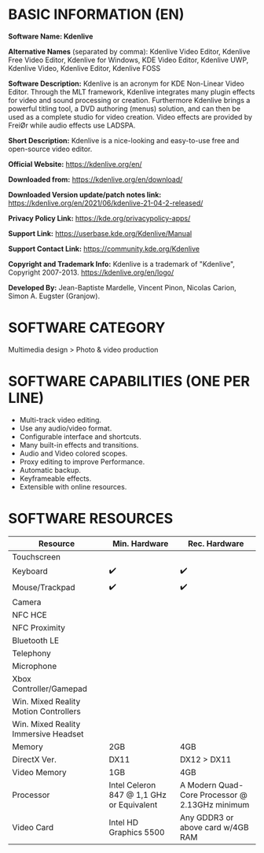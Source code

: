 BASIC INFORMATION (EN)
=======================================

<!-- THE VERY NAME OF THE APP -->
**Software Name: Kdenlive**

<!-- NAMES THAT THE SOFTWARE MAY BE CALLED, LIKE ABBREVIATIONS AND POSSIBLE TAGS -->
**Alternative Names** (separated by comma): Kdenlive Video Editor, Kdenlive Free Video Editor, Kdenlive for Windows, KDE Video Editor, Kdenlive UWP, Kdenlive Video, Kdenlive Editor, Kdenlive FOSS

<!-- THIS MUST BE AS CLOSE AS THE ORIGINAL WEBSITE STATES. MAY HAVE A FEW ADDITIONS -->
**Software Description:** Kdenlive is an acronym for KDE Non-Linear Video Editor. Through the MLT framework, Kdenlive integrates many plugin effects for video and sound processing or creation. Furthermore Kdenlive brings a powerful titling tool, a DVD authoring (menus) solution, and can then be used as a complete studio for video creation. Video effects are provided by FreiØr while audio effects use LADSPA.

<!-- A BRIEF DESCRIPTION OF THE SOFTWARE IN FEW WORDS -->
**Short Description:** Kdenlive is a nice-looking and easy-to-use free and open-source video editor.

<!-- THE OFFICIAL WEBSITE OR GITHUB REPOSITORY, BOTH WORK HERE -->
**Official Website:** https://kdenlive.org/en/

<!-- THE LINK TO THE SAFEST PLACE TO DOWNLOAD THE SOFTWARE -->
**Downloaded from:** https://kdenlive.org/en/download/

<!-- THE LINK TO THE PATCH NOTES OF THE VERSION YOU POINTED JUST ABOVE -->
**Downloaded Version update/patch notes link:** https://kdenlive.org/en/2021/06/kdenlive-21-04-2-released/

<!-- THIS ONE MAY BE HARD TO FIND, BUT USUALLY IF THERE'S A FILE ON A GIT REPOSITORY TALKING ABOUT LICENSES AND SUCH, THE POLICY MAY BE THERE TOO -->
**Privacy Policy Link:** https://kde.org/privacypolicy-apps/

<!-- A LINK WHERE THE USER CAN GET SOME HELP, MAY BE AN EMAIL OR A LINK TO A WIKI OR Q/A PAGE -->
**Support Link:** https://userbase.kde.org/Kdenlive/Manual

<!-- THIS MUST BE THE LINK TO GET IN TOUCH WITH SOMEONE, MAY BE A FORUM, AN EMAIL OR A CONTACT FORM -->
**Support Contact Link:** https://community.kde.org/Kdenlive

<!-- INFO ABOUT COPYRIGHT AND TRADEMARK, IF APPLICABLE -->
**Copyright and Trademark Info:** Kdenlive is a trademark of "Kdenlive", Copyright 2007-2013. https://kdenlive.org/en/logo/

<!-- NAME OF THE ORIGINAL DEVELOPERS, ORGANIZATION OR MAIN CONTRIBUTORS -->
**Developed By:** Jean-Baptiste Mardelle, Vincent Pinon, Nicolas Carion, Simon A. Eugster (Granjow).


SOFTWARE CATEGORY
=======================================
<!-- THERE'S A LOT OF CATEGORIES ON MICROSOFT STORE, IF YOU ARE NOT AWARE, YOU CAN TRY TO GET AS CLOSE AS POSSIBLE, WE WILL FIGURE IT OUT -->
‪Multimedia design > Photo & video production‬


SOFTWARE CAPABILITIES (ONE PER LINE)
=======================================
<!-- BASICALLY, LIST WHAT THE APP CAN DO HERE, FOLLOWING A LIST ORDER -->

- Multi-track video editing.
- Use any audio/video format.
- Configurable interface and shortcuts.
- Many built-in effects and transitions.
- Audio and Video colored scopes.
- Proxy editing to improve Performance.
- Automatic backup.
- Keyframeable effects.
- Extensible with online resources.


SOFTWARE RESOURCES
=======================================
<!-- THESE ARE THE REQUIREMENTS TO RUN THE SOFTWARE PROPERLY -->

| Resource       | Min. Hardware | Rec. Hardware |
| -------------- | ------------- | ------------- |
| Touchscreen    |               |               |
| Keyboard       | ✔️           | ✔️           |
| Mouse/Trackpad | ✔️           | ✔️           |
| Camera         |               |               |
| NFC HCE        |               |               |
| NFC Proximity  |               |               |
| Bluetooth LE   |               |               |
| Telephony      |               |               |
| Microphone     |               |               |
| Xbox Controller/Gamepad |               |               |
| Win. Mixed Reality Motion Controllers |               |               |
| Win. Mixed Reality Immersive Headset |               |               |
| Memory         | 2GB           | 4GB           |
| DirectX Ver.   | DX11           | DX12 > DX11   |
| Video Memory   | 1GB           | 4GB           |
| Processor      | Intel Celeron 847 @ 1,1 GHz or Equivalent | A Modern Quad-Core Processor @ 2.13GHz minimum |
| Video Card     | Intel HD Graphics 5500 | Any GDDR3 or above card w/4GB RAM |
